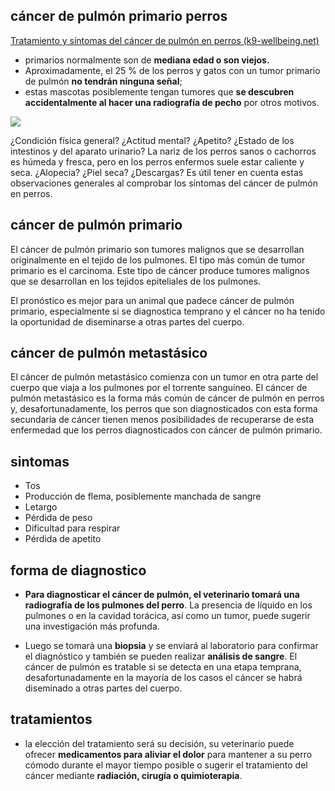 
## cáncer de pulmón primario perros

[Tratamiento y síntomas del cáncer de pulmón en perros (k9-wellbeing.net)](http://www.k9-wellbeing.net/dog-lung-cancer.htm)

- primarios normalmente son de **mediana edad o son viejos.** 
- Aproximadamente, el 25 % de los perros y gatos con un tumor primario de pulmón **no tendrán ninguna señal**; 
- estas mascotas posiblemente tengan tumores que **se descubren accidentalmente al hacer una radiografía de pecho** por otros motivos.

![](napo-20240823190825134.webp)


¿Condición física general? ¿Actitud mental? ¿Apetito? ¿Estado de los intestinos y del aparato urinario? La nariz de los perros sanos o cachorros es húmeda y fresca, pero en los perros enfermos suele estar caliente y seca. ¿Alopecia? ¿Piel seca? ¿Descargas? Es útil tener en cuenta estas observaciones generales al comprobar los síntomas del cáncer de pulmón en perros.


## cáncer de pulmón primario
El cáncer de pulmón primario son tumores malignos que se desarrollan originalmente en el tejido de los pulmones. El tipo más común de tumor primario es el carcinoma. Este tipo de cáncer produce tumores malignos que se desarrollan en los tejidos epiteliales de los pulmones. 

El pronóstico es mejor para un animal que padece cáncer de pulmón primario, especialmente si se diagnostica temprano y el cáncer no ha tenido la oportunidad de diseminarse a otras partes del cuerpo.


## cáncer de pulmón metastásico
El cáncer de pulmón metastásico comienza con un tumor en otra parte del cuerpo que viaja a los pulmones por el torrente sanguíneo. El cáncer de pulmón metastásico es la forma más común de cáncer de pulmón en perros y, desafortunadamente, los perros que son diagnosticados con esta forma secundaria de cáncer tienen menos posibilidades de recuperarse de esta enfermedad que los perros diagnosticados con cáncer de pulmón primario.


## sintomas

- Tos
- Producción de flema, posiblemente manchada de sangre
- Letargo
- Pérdida de peso
- Dificultad para respirar
- Pérdida de apetito


## forma de diagnostico 

- **Para diagnosticar el cáncer de pulmón, el veterinario tomará una radiografía de los pulmones del perro**. La presencia de líquido en los pulmones o en la cavidad torácica, así como un tumor, puede sugerir una investigación más profunda.

- Luego se tomará una **biopsia** y se enviará al laboratorio para confirmar el diagnóstico y también se pueden realizar **análisis de sangre**. El cáncer de pulmón es tratable si se detecta en una etapa temprana, desafortunadamente en la mayoría de los casos el cáncer se habrá diseminado a otras partes del cuerpo.

## tratamientos

- la elección del tratamiento será su decisión, su veterinario puede ofrecer **medicamentos para aliviar el dolor** para mantener a su perro cómodo durante el mayor tiempo posible o sugerir el tratamiento del cáncer mediante **radiación, cirugía o quimioterapia**.

